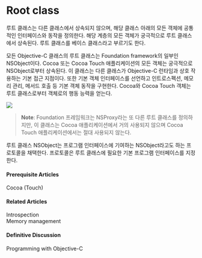 # Root class

루트 클래스는 다른 클래스에서 상속되지 않으며, 해당 클래스 아래의 모든 객체에 공통적인 인터페이스와 동작을 정의한다. 해당 계층의 모든 객체가 궁극적으로 루트 클래스에서 상속된다. 루트 클래스를 베이스 클래스라고 부르기도 한다.

모든 Objective-C 클래스의 루트 클래스는 Foundation framework의 일부인 NSObject이다. Cocoa 또는 Cocoa Touch 애플리케이션의 모든 객체는 궁극적으로 NSObject로부터 상속된다. 이 클래스는 다른 클래스가 Objective-C 런타임과 상호 작용하는 기본 접근 지점이다. 또한 기본 객체 인터페이스를 선언하고 인트로스펙션, 메모리 관리, 메서드 호출 등 기본 객체 동작을 구현한다. Cocoa와 Cocoa Touch 객체는 루트 클래스로부터 객체로의 행동 능력을 얻는다.

![](file:///Users/BLU/TIL/iOS/Cocoa-Core-Competencies/Images/root_class_2x.png?lastModify=1572841236)

> **Note**: Foundation 프레임워크는 NSProxy라는 또 다른 루트 클래스를 정의하지만, 이 클래스는 Cocoa 애플리케이션에서 거의 사용되지 않으며 Cocoa Touch 애플리케이션에서는 절대 사용되지 않는다.

루트 클래스 NSObject는 프로그램 인터페이스에 기여하는 NSObject라고도 하는 프로토콜을 채택한다. 프로토콜은 루트 클래스에 필요한 기본 프로그램 인터페이스를 지정한다.

#### Prerequisite Articles

Cocoa \(Touch\)

#### Related Articles

Introspection  
Memory management

#### Definitive Discussion

Programming with Objective-C

